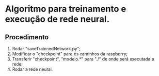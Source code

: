 # Algoritmo para treinamento e execução de rede neural.

## Procedimento

1) Rodar "saveTrainnedNetwork.py";
2) Modificar o "checkpoint" para os caminhos da raspberry;
3) Transferir "checkpoint", "modelo.*" para "./" de onde será executada a rede;
4) Rodar a rede neural. 
